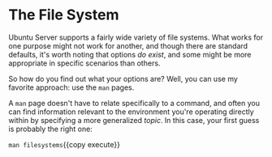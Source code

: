 # The File System

Ubuntu Server supports a fairly wide variety of file systems. What works for one purpose might not work for another, and though there are standard defaults, it's worth noting that options _do exist_, and some might be more appropriate in specific scenarios than others.

So how do you find out what your options are? Well, you can use my favorite approach: use the `man` pages.

A `man` page doesn't have to relate specifically to a command, and often you can find information relevant to the environment you're operating directly within by specifying a more generalized _topic_. In this case, your first guess is probably the right one:

`man filesystems`{{copy execute}}